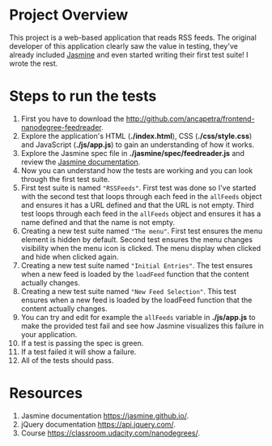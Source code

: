 # Project Overview

This project is a web-based application that reads RSS feeds. The original developer of this application clearly saw the value in testing, they've already included [Jasmine](http://jasmine.github.io/) and even started writing their first test suite! I wrote the rest.

# Steps to run the tests

1. First you have to download the http://github.com/ancapetra/frontend-nanodegree-feedreader.
2. Explore the application's HTML (**./index.html**), CSS (**./css/style.css**) and JavaScript (**./js/app.js**) to gain an understanding of how it works.
3. Explore the Jasmine spec file in **./jasmine/spec/feedreader.js** and review the [Jasmine documentation](http://jasmine.github.io).
4. Now you can understand how the tests are working and you can look through the first test suite.
5. First test suite is named `"RSSFeeds"`. First test was done so I've started with the second test that loops through each feed in the `allFeeds` object and ensures it has a URL defined and that the URL is not empty. Third test loops through each feed in the `allFeeds` object and ensures it has a name defined and that the name is not empty.
6. Creating a new test suite named `"The menu"`. First test ensures the menu element is hidden by default. Second test ensures the menu changes visibility when the menu icon is clicked. The menu display when clicked and hide when clicked again.
7. Creating a new test suite named `"Initial Entries"`. The test ensures when a new feed is loaded by the `loadFeed` function that the content actually changes.
8. Creating a new test suite named `"New Feed Selection"`. This test ensures when a new feed is loaded by the loadFeed function that the content actually changes.
9. You can try and edit for example the `allFeeds` variable in **./js/app.js** to make the provided test fail and see how Jasmine visualizes this failure in your application.
10. If a test is passing the spec is green.
11. If a test failed it will show a failure.
12. All of the tests should pass.

# Resources

1. Jasmine documentation https://jasmine.github.io/.
2. jQuery documentation https://api.jquery.com/.
3. Course https://classroom.udacity.com/nanodegrees/.